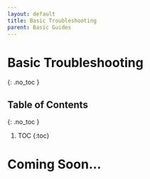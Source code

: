 ```yaml
---
layout: default
title: Basic Troubleshooting
parent: Basic Guides
---
```


# Basic Troubleshooting
{: .no_toc }

## Table of Contents
{: .no_toc }

1. TOC
{:toc}


# Coming Soon...
